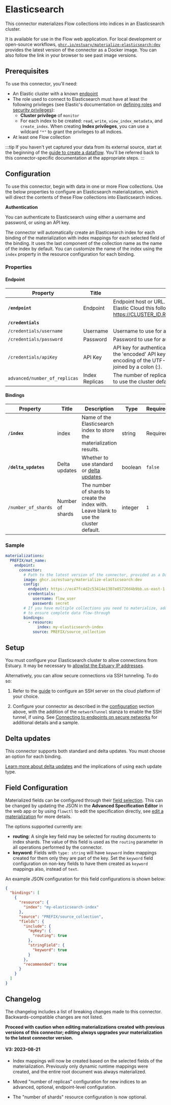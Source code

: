 # Elasticsearch

This connector materializes Flow collections into indices in an Elasticsearch cluster.

It is available for use in the Flow web application. For local development or open-source workflows, [`ghcr.io/estuary/materialize-elasticsearch:dev`](https://ghcr.io/estuary/materialize-elasticsearch:dev) provides the latest version of the connector as a Docker image. You can also follow the link in your browser to see past image versions.

## Prerequisites

To use this connector, you'll need:

- An Elastic cluster with a known [endpoint](https://www.elastic.co/guide/en/elasticsearch/reference/current/getting-started.html#send-requests-to-elasticsearch)
- The role used to connect to Elasticsearch must have at least the following privileges (see Elastic's documentation on [defining roles](https://www.elastic.co/guide/en/elasticsearch/reference/current/defining-roles.html#roles-indices-priv) and [security privileges](https://www.elastic.co/guide/en/elasticsearch/reference/current/security-privileges.html#privileges-list-indices)):
  - **Cluster privilege** of `monitor`
  - For each index to be created: `read`, `write`, `view_index_metadata`, and `create_index`. When creating **Index privileges**, you can use a wildcard `"*"` to grant the privileges to all indices.
- At least one Flow collection

:::tip
If you haven't yet captured your data from its external source, start at the beginning of the [guide to create a dataflow](../../../guides/create-dataflow.md). You'll be referred back to this connector-specific documentation at the appropriate steps.
:::

## Configuration

To use this connector, begin with data in one or more Flow collections.
Use the below properties to configure an Elasticsearch materialization, which will direct the contents of these Flow collections into Elasticsearch indices.

**Authentication**

You can authenticate to Elasticsearch using either a username and password, or using an API key.

The connector will automatically create an Elasticsearch index for each binding of the materialization with index mappings for each selected field of the binding. It uses the last component of the collection name as the name of the index by default. You can customize the name of the index using the `index` property in the resource configuration for each binding.

### Properties

#### Endpoint

| Property                      | Title          | Description                                                                                                                                                                                             | Type    | Required/Default |
| ----------------------------- | -------------- | ------------------------------------------------------------------------------------------------------------------------------------------------------------------------------------------------------- | ------- | ---------------- |
| **`/endpoint`**               | Endpoint       | Endpoint host or URL. Must start with http:// or https://. If using Elastic Cloud this follows the format https://CLUSTER_ID.REGION.CLOUD_PLATFORM.DOMAIN:PORT                                          | string  | Required         |
| **`/credentials`**            |                |                                                                                                                                                                                                         | object  | Required         |
| `/credentials/username`       | Username       | Username to use for authenticating with Elasticsearch.                                                                                                                                                  | string  |                  |
| `/credentials/password`       | Password       | Password to use for authenticating with Elasticsearch.                                                                                                                                                  | string  |                  |
| `/credentials/apiKey`         | API Key        | API key for authenticating with the Elasticsearch API. Must be the 'encoded' API key credentials, which is the Base64-encoding of the UTF-8 representation of the id and api_key joined by a colon (:). | string  |                  |
| `advanced/number_of_replicas` | Index Replicas | The number of replicas to create new indices with. Leave blank to use the cluster default.                                                                                                              | integer |                  |

#### Bindings

| Property             | Title            | Description                                                                            | Type    | Required/Default |
| -------------------- | ---------------- | -------------------------------------------------------------------------------------- | ------- | ---------------- |
| **`/index`**         | index            | Name of the Elasticsearch index to store the materialization results.                  | string  | Required         |
| **`/delta_updates`** | Delta updates    | Whether to use standard or [delta updates](#delta-updates).                            | boolean | `false`          |
| `/number_of_shards`  | Number of shards | The number of shards to create the index with. Leave blank to use the cluster default. | integer | `1`              |

### Sample

```yaml
materializations:
  PREFIX/mat_name:
    endpoint:
      connector:
        # Path to the latest version of the connector, provided as a Docker image
        image: ghcr.io/estuary/materialize-elasticsearch:dev
        config:
          endpoint: https://ec47fc4d2c53414e1307e85726d4b9bb.us-east-1.aws.found.io:9243
          credentials:
            username: flow_user
            password: secret
        # If you have multiple collections you need to materialize, add a binding for each one
        # to ensure complete data flow-through
        bindings:
          - resource:
              index: my-elasticsearch-index
            source: PREFIX/source_collection
```

## Setup

You must configure your Elasticsearch cluster to allow connections from Estuary. It may be necessary to [allowlist the Estuary IP addresses](/reference/allow-ip-addresses).

Alternatively, you can allow secure connections via SSH tunneling. To do so:

1. Refer to the [guide](../../../../guides/connect-network/) to configure an SSH server on the cloud platform of your choice.

2. Configure your connector as described in the [configuration](#configuration) section above, with the addition of the `networkTunnel` stanza to enable the SSH tunnel, if using. See [Connecting to endpoints on secure networks](../../../concepts/connectors.md#connecting-to-endpoints-on-secure-networks) for additional details and a sample.

## Delta updates

This connector supports both standard and delta updates. You must choose an option for each binding.

[Learn more about delta updates](/concepts/materialization/#delta-updates) and the implications of using each update type.

## Field Configuration

Materialized fields can be configured through their [field
selection](/concepts/materialization/#projected-fields). This can be
changed by updating the JSON in the **Advanced Specification Editor** in the web
app or by using `flowctl` to edit the specification directly, see [edit a
materialization](/guides/edit-data-flows/#edit-a-materialization) for
more details.

The options supported currently are:
- **routing**: A single key field may be selected for routing documents to index
  shards. The value of this field is used as the `routing` parameter in all
  operations performed by the connector.
- **keyword**: Fields with `type: string` will have `keyword` index mappings
  created for them only they are part of the key. Set the `keyword` field
  configuration on non-key fields to have them created as `keyword` mappings
  also, instead of `text`.

An example JSON configuration for this field configurations is shown below:

```json
{
  "bindings": [
    {
      "resource": {
        "index": "my-elasticsearch-index"
      },
      "source": "PREFIX/source_collection",
      "fields": {
        "include": {
          "myKey": {
            "routing": true
          },
          "stringField": {
            "keyword": true
          }
        },
        "recommended": true
      }
    }
  ]
}
```

## Changelog

The changelog includes a list of breaking changes made to this connector. Backwards-compatible changes are not listed.

**Proceed with caution when editing materializations created with previous versions of this connector; editing always upgrades your materialization to the latest connector version.**

#### V3: 2023-08-21

- Index mappings will now be created based on the selected fields of the materialization. Previously only dynamic runtime mappings were created, and the entire root document was always materialized.

- Moved "number of replicas" configuration for new indices to an advanced, optional, endpoint-level configuration.

- The "number of shards" resource configuration is now optional.
